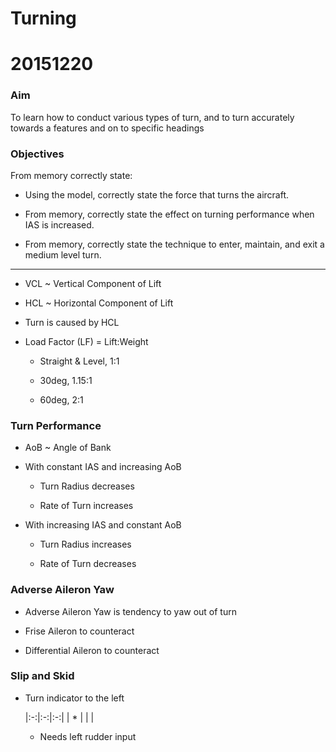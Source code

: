 # Turning

# 20151220

### Aim

To learn how to conduct various types of turn, and to turn accurately towards a
features and on to specific headings

### Objectives

From memory correctly state:

* Using the model, correctly state the force that turns the aircraft.

* From memory, correctly state the effect on turning performance when IAS is
  increased.

* From memory, correctly state the technique to enter, maintain, and exit a
  medium level turn.

----

* VCL ~ Vertical Component of Lift

* HCL ~ Horizontal Component of Lift

* Turn is caused by HCL

* Load Factor (LF) = Lift:Weight

  * Straight & Level, 1:1

  * 30deg, 1.15:1

  * 60deg, 2:1

### Turn Performance

* AoB ~ Angle of Bank

* With constant IAS and increasing AoB

  * Turn Radius decreases

  * Rate of Turn increases

* With increasing IAS and constant AoB

  * Turn Radius increases

  * Rate of Turn decreases

### Adverse Aileron Yaw

* Adverse Aileron Yaw is tendency to yaw out of turn

* Frise Aileron to counteract

* Differential Aileron to counteract

### Slip and Skid

* Turn indicator to the left

  |:-:|:-:|:-:|
  | * |   |   |

  * Needs left rudder input



